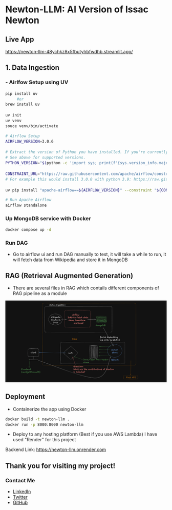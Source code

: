 # Newton-LLM: AI Version of Issac Newton  

## Live App  
https://newton-llm-48ychkz8x5fbutyhbfwdhb.streamlit.app/


## 1. Data Ingestion  
### - Airlfow Setup using UV  
```bash
pip install uv 
     #or 
brew install uv

uv init
uv venv
souce venv/bin/activate 
```
```bash
# Airflow Setup
AIRFLOW_VERSION=3.0.6

# Extract the version of Python you have installed. If you're currently using a Python version that is not supported by Airflow, you may want to set this manually.
# See above for supported versions.
PYTHON_VERSION="$(python -c 'import sys; print(f"{sys.version_info.major}.{sys.version_info.minor}")')"

CONSTRAINT_URL="https://raw.githubusercontent.com/apache/airflow/constraints-${AIRFLOW_VERSION}/constraints-${PYTHON_VERSION}.txt"
# For example this would install 3.0.0 with python 3.9: https://raw.githubusercontent.com/apache/airflow/constraints-3.0.6/constraints-3.9.txt

uv pip install "apache-airflow==${AIRFLOW_VERSION}" --constraint "${CONSTRAINT_URL}"
```
```bash
# Run Apache Airflow
airflow standalone
```

### Up MongoDB service with Docker
```bash
docker compose up -d
```

### Run DAG
- Go to airflow ui and run DAG manually to test, it will take a while to run, it will fetch data from Wikipedia and store it in MongoDB

## RAG (Retrieval Augmented Generation)
- There are several files in RAG which contails different components of RAG pipeline as a module  

![system design](https://raw.githubusercontent.com/Excergic/Newton-LLM/main/media/system.png)  

## Deployment   

- Containerize the app using Docker
```bash
docker build -t newton-llm .
docker run -p 8000:8000 newton-llm
```

- Deploy to any hosting platform (Best if you use AWS Lambda) I have used "Render" for this project  

Backend Link: https://newton-llm.onrender.com


## Thank you for visiting my project!

### Contact Me
- [LinkedIn](www.linkedin.com/in/dhaivat-jambudia)
- [Twitter](https://x.com/dhaivat00)
- [GitHub](https://github.com/Excergic)



